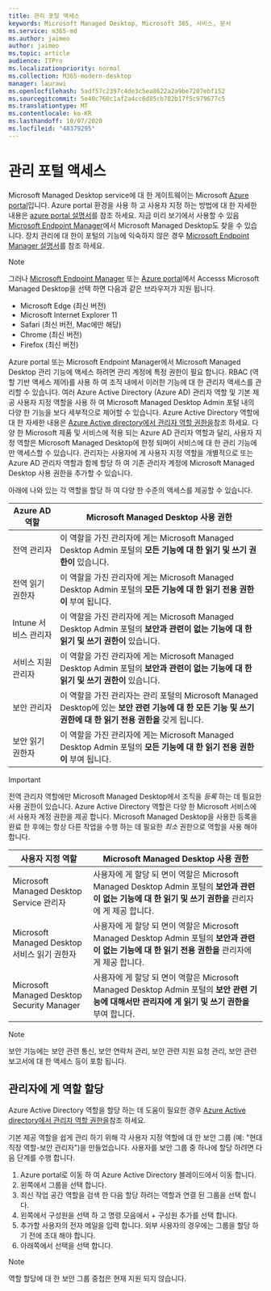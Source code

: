 ```yaml
---
title: 관리 포털 액세스
keywords: Microsoft Managed Desktop, Microsoft 365, 서비스, 문서
ms.service: m365-md
ms.author: jaimeo
author: jaimeo
ms.topic: article
audience: ITPro
ms.localizationpriority: normal
ms.collection: M365-modern-desktop
manager: laurawi
ms.openlocfilehash: 5adf57c2397c4de3c5ea8622a2a9be7207ebf152
ms.sourcegitcommit: 5e40c760c1af2a4cc6d85cb782b17f5c979677c5
ms.translationtype: MT
ms.contentlocale: ko-KR
ms.lasthandoff: 10/07/2020
ms.locfileid: "48379295"
---
```

# <a name="access-the-admin-portal"></a>관리 포털 액세스

Microsoft Managed Desktop service에 대 한 게이트웨이는 Microsoft [Azure portal](https://portal.azure.com)입니다. Azure portal 환경을 사용 하 고 사용자 지정 하는 방법에 대 한 자세한 내용은 [azure portal 설명서](https://docs.microsoft.com/azure/azure-portal/)를 참조 하세요. 지금 미리 보기에서 사용할 수 있음 [Microsoft Endpoint Manager](https://endpoint.microsoft.com/)에서 Microsoft Managed Desktop도 찾을 수 있습니다. 장치 관리에 대 한이 포털의 기능에 익숙하지 않은 경우 [Microsoft Endpoint Manager 설명서](https://docs.microsoft.com/mem/)를 참조 하세요.

> [!NOTE]
> 그러나 [Microsoft Endpoint Manager](https://endpoint.microsoft.com/) 또는 [Azure portal](https://portal.azure.com)에서 Accesss Microsoft Managed Desktop을 선택 하면 다음과 같은 브라우저가 지원 됩니다.
> - Microsoft Edge (최신 버전)
> - Microsoft Internet Explorer 11
> - Safari (최신 버전, Mac에만 해당)
> - Chrome (최신 버전)
> - Firefox (최신 버전)

Azure portal 또는 Microsoft Endpoint Manager에서 Microsoft Managed Desktop 관리 기능에 액세스 하려면 관리 계정에 특정 권한이 필요 합니다. RBAC (역할 기반 액세스 제어)를 사용 하 여 조직 내에서 이러한 기능에 대 한 관리자 액세스를 관리할 수 있습니다. 여러 Azure Active Directory (Azure AD) 관리자 역할 및 기본 제공 사용자 지정 역할을 사용 하 여 Microsoft Managed Desktop Admin 포털 내의 다양 한 기능을 보다 세부적으로 제어할 수 있습니다. Azure Active Directory 역할에 대 한 자세한 내용은 [Azure Active directory에서 관리자 역할 권한을](https://docs.microsoft.com/azure/active-directory/users-groups-roles/directory-assign-admin-roles)참조 하세요. 다양 한 Microsoft 제품 및 서비스에 적용 되는 Azure AD 관리자 역할과 달리, 사용자 지정 역할은 Microsoft Managed Desktop에 한정 되며이 서비스에 대 한 관리 기능에만 액세스할 수 있습니다. 관리자는 사용자에 게 사용자 지정 역할을 개별적으로 또는 Azure AD 관리자 역할과 함께 할당 하 여 기존 관리자 계정에 Microsoft Managed Desktop 사용 권한을 추가할 수 있습니다.

아래에 나와 있는 각 역할을 할당 하 여 다양 한 수준의 액세스를 제공할 수 있습니다.

|Azure AD 역할  |Microsoft Managed Desktop 사용 권한  |
|---------|---------|
|전역 관리자     | 이 역할을 가진 관리자에 게는 Microsoft Managed Desktop Admin 포털의 **모든 기능에 대 한 읽기 및 쓰기 권한이** 있습니다.         |
|전역 읽기 권한자     | 이 역할을 가진 관리자에 게는 Microsoft Managed Desktop Admin 포털의 **모든 기능에 대 한 읽기 전용 권한이** 부여 됩니다.         |
|Intune 서비스 관리자     |  이 역할을 가진 관리자에 게는 Microsoft Managed Desktop Admin 포털의 **보안과 관련이 없는 기능에 대 한 읽기 및 쓰기 권한이** 있습니다.       |
|서비스 지원 관리자     | 이 역할을 가진 관리자에 게는 Microsoft Managed Desktop Admin 포털의 **보안과 관련이 없는 기능에 대 한 읽기 및 쓰기 권한이** 있습니다.         |
|보안 관리자 | 이 역할을 가진 관리자는 관리 포털의 Microsoft Managed Desktop에 있는 **보안 관련 기능에 대 한 모든 기능 및 쓰기 권한에 대 한** **읽기 전용 권한을** 갖게 됩니다. |
|보안 읽기 권한자 |이 역할을 가진 관리자에 게는 Microsoft Managed Desktop Admin 포털의 **모든 기능에 대 한 읽기 전용 권한이** 부여 됩니다.|

> [!IMPORTANT]
> 전역 관리자 역할에만 Microsoft Managed Desktop에서 조직을 *등록* 하는 데 필요한 사용 권한이 있습니다. Azure Active Directory 역할은 다양 한 Microsoft 서비스에서 사용자 계정 권한을 제공 합니다. Microsoft Managed Desktop을 사용한 등록을 완료 한 후에는 항상 다른 작업을 수행 하는 데 필요한 *최소* 권한으로 역할을 사용 해야 합니다.

 
|사용자 지정 역할  |Microsoft Managed Desktop 사용 권한  |
|---------|---------|
|Microsoft Managed Desktop Service 관리자  | 사용자에 게 할당 되 면이 역할은 Microsoft Managed Desktop Admin 포털의 **보안과 관련이 없는 기능에 대 한 읽기 및 쓰기 권한을** 관리자에 게 제공 합니다.  |
|Microsoft Managed Desktop 서비스 읽기 권한자 | 사용자에 게 할당 되 면이 역할은 Microsoft Managed Desktop Admin 포털의 **보안과 관련이 없는 기능에 대 한 읽기 전용 권한을** 관리자에 게 제공 합니다. |
|Microsoft Managed Desktop Security Manager |사용자에 게 할당 되 면이 역할은 Microsoft Managed Desktop Admin 포털의 **보안 관련 기능에 대해서만 관리자에 게 읽기 및 쓰기 권한을** 부여 합니다.   |

> [!NOTE]
> 보안 기능에는 보안 관련 통신, 보안 연락처 관리, 보안 관련 지원 요청 관리, 보안 관련 보고서에 대 한 액세스 등이 포함 됩니다. 

## <a name="assigning-roles-to-administrators"></a>관리자에 게 역할 할당

Azure Active Directory 역할을 할당 하는 데 도움이 필요한 경우 [Azure Active directory에서 관리자 역할 권한을](https://docs.microsoft.com/azure/active-directory/users-groups-roles/directory-assign-admin-roles)참조 하세요.

기본 제공 역할을 쉽게 관리 하기 위해 각 사용자 지정 역할에 대 한 보안 그룹 (예: "현대 직장 역할-보안 관리자")을 만들었습니다. 사용자를 보안 그룹 중 하나에 할당 하려면 다음 단계를 수행 합니다.
1.  Azure portal로 이동 하 여 Azure Active Directory 블레이드에서 이동 합니다.
2.  왼쪽에서 그룹을 선택 합니다.
3.  최신 작업 공간 역할을 검색 한 다음 할당 하려는 역할과 연결 된 그룹을 선택 합니다. 
4.  왼쪽에서 구성원을 선택 하 고 명령 모음에서 + 구성원 추가를 선택 합니다.
5.  추가할 사용자의 전자 메일을 입력 합니다. 외부 사용자의 경우에는 그룹을 할당 하기 전에 초대 해야 합니다.
6.  아래쪽에서 선택을 선택 합니다.

> [!NOTE]
> 역할 할당에 대 한 보안 그룹 중첩은 현재 지원 되지 않습니다. 
